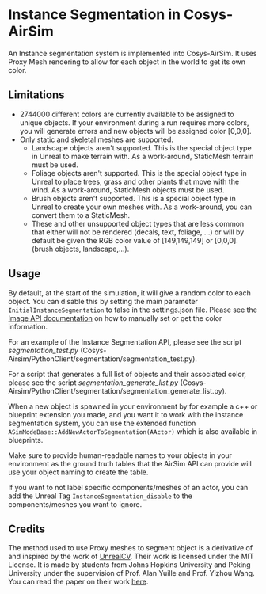 # Instance Segmentation in Cosys-AirSim

An Instance segmentation system is implemented into Cosys-AirSim. It uses Proxy Mesh rendering to allow for each object in the world to get its own color.

## Limitations
* 2744000 different colors are currently available to be assigned to unique objects. If your environment during a run requires more colors, you will generate errors and new objects will be assigned color [0,0,0].
* Only static and skeletal meshes are supported.
  * Landscape objects aren't supported. This is the special object type in Unreal to make terrain with. As a work-around, StaticMesh terrain must be used.
  * Foliage objects aren't supported. This is the special object type in Unreal to place trees, grass and other plants that move with the wind. As a work-around, StaticMesh objects must be used.
  * Brush objects aren't supported. This is a special object type in Unreal to create your own meshes with. As a work-around, you can convert them to a StaticMesh.
  * These and other unsupported object types that are less common that either will not be rendered (decals, text, foliage, ...) or will by default be given the RGB color value of [149,149,149] or [0,0,0]. (brush objects, landscape,...).

## Usage
By default, at the start of the simulation, it will give a random color to each object. You can disable this by setting the main parameter `InitialInstanceSegmentation` to false in the settings.json file.
Please see the [Image API documentation](image_apis.md#segmentation) on how to manually set or get the color information.

For an example of the Instance Segmentation API, please see the script _segmentation_test.py_ (Cosys-Airsim/PythonClient/segmentation/segmentation_test.py).

For a script that generates a full list of objects and their associated color, please see the script _segmentation_generate_list.py_ (Cosys-Airsim/PythonClient/segmentation/segmentation_generate_list.py).

When a new object is spawned in your environment by for example a c++ or blueprint extension you made,
and you want it to work with the instance segmentation system, you can use the extended function `ASimModeBase::AddNewActorToSegmentation(AActor)` which is also available in blueprints. 

Make sure to provide human-readable names to your objects in your environment as the ground truth tables that the AirSim API can provide will use your object naming to create the table.

If you want to not label specific components/meshes of an actor, you can add the Unreal Tag `InstanceSegmentation_disable` to the components/meshes you want to ignore.

## Credits
The method used to use Proxy meshes to segment object is a derivative of and inspired by the work of [UnrealCV](https://unrealcv.org/). Their work is licensed under the MIT License.
It is made by students from Johns Hopkins University and Peking University under the supervision of Prof. Alan Yuille and Prof. Yizhou Wang.
You can read the paper on their work [here](https://dl.acm.org/doi/10.1145/3123266.3129396).
